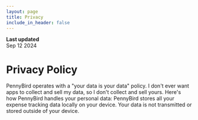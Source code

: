 ```yaml
---
layout: page
title: Privacy
include_in_header: false
---
```


**Last updated**  
Sep 12 2024

# Privacy Policy
PennyBird operates with a "your data is your data" policy. I don't ever want apps to collect and sell my data, so I don't collect and sell yours. Here's how PennyBird handles your personal data: PennyBird stores all your expense tracking data locally on your device. Your data is not transmitted or stored outside of your device.
